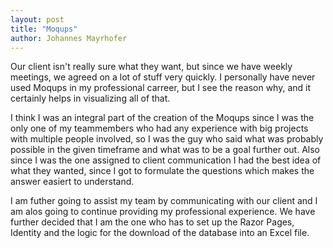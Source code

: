 ```yaml
---
layout: post
title: "Moqups"
author: Johannes Mayrhofer
---
```


Our client isn't really sure what they want, but since we have weekly meetings, we agreed on a lot of stuff very quickly. I personally have never used Moqups in my professional carreer, but I see the reason why, and it certainly helps in visualizing all of that.

I think I was an integral part of the creation of the Moqups since I was the only one of my teammembers who had any experience with big projects with multiple people involved, so I was the guy who said what was probably possible in the given timeframe and what was to be a goal further out. Also since I was the one assigned to client communication I had the best idea of what they wanted, since I got to formulate the questions which makes the answer easiert to understand. 

I am futher going to assist my team by communicating with our client and I am alos going to continue providing my professional experience. We have further decided that I am the one who has to set up the Razor Pages, Identity and the logic for the download of the database into an Excel file.  

<div style="clear:both;"></div>

